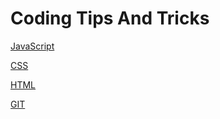 # Coding Tips And Tricks

[JavaScript](docs/js.md)

[CSS](docs/css.md)

[HTML](docs/html.md)

[GIT](docs/git.md)
